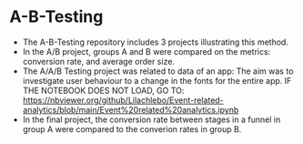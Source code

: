 # A-B-Testing
- The A-B-Testing repository includes 3 projects illustrating this method.
- In the A/B project, groups A and B were compared on the metrics: conversion rate, and average order size.
- The A/A/B Testing project was related to data of an app: The aim was to investigate user behaviour to a change in the fonts for the entire app.
IF THE NOTEBOOK DOES NOT LOAD, GO TO:
https://nbviewer.org/github/Lilachlebo/Event-related-analytics/blob/main/Event%20related%20analytics.ipynb
- In the final project, the conversion rate between stages in a funnel in group A were compared to the converion rates in group B.
